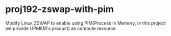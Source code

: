 # proj192-zswap-with-pim
Modify Linux ZSWAP to enable using PIM(Process In Memory, in this project we provide UPMEM's product) as compute resource 
